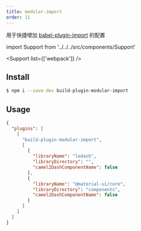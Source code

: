 ```yaml
---
title: modular-import
order: 11
---
```


用于快捷增加 [babel-plugin-import](https://github.com/ant-design/babel-plugin-import) 的配置

import Support from '../../../src/components/Support'

<Support list={['webpack']} />

## Install

```bash
$ npm i --save-dev build-plugin-modular-import
```

## Usage

```json
{
  "plugins": [
    [
      "build-plugin-modular-import",
      [
        {
          "libraryName": "lodash",
          "libraryDirectory": "",
          "camel2DashComponentName": false
        },
        {
          "libraryName": "@material-ui/core",
          "libraryDirectory": "components",
          "camel2DashComponentName": false
        }
      ]
    ]
  ]
}
```
